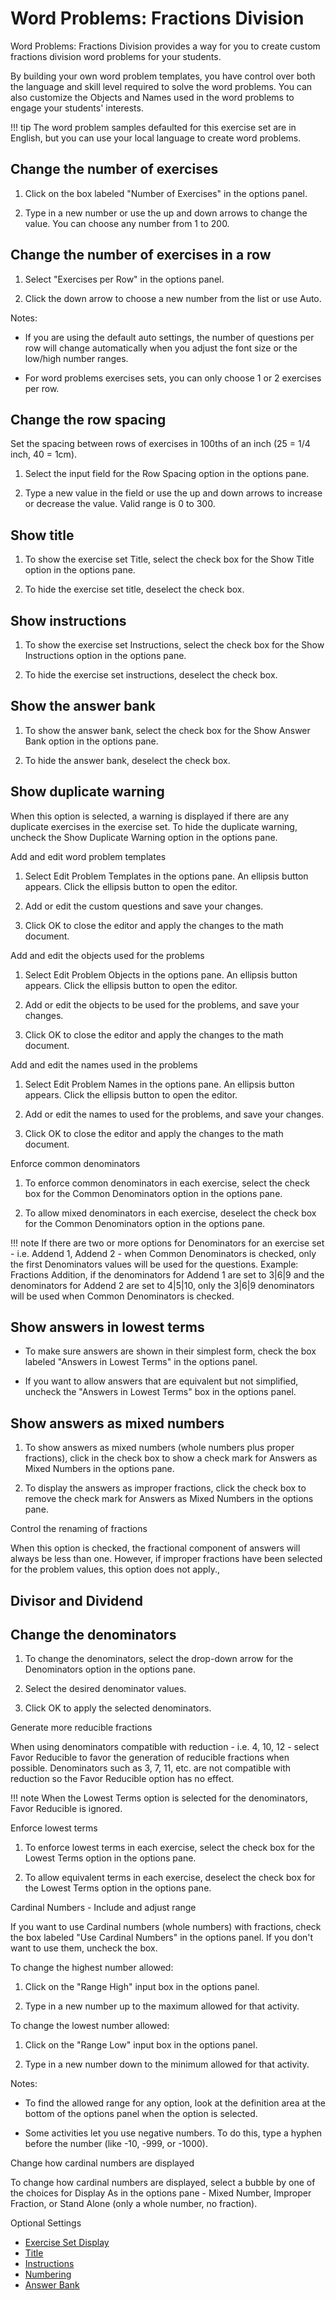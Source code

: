 # Word Problems: Fractions Division

Word Problems: Fractions Division provides a way for you to create custom fractions division word problems for your students.

By building your own word problem templates, you have control over both the language and skill level required to solve the word problems. You can also customize the Objects and Names used in the word problems to engage your students' interests.

!!! tip
    The word problem samples defaulted for this exercise set are in English, but you can use your local language to create word problems.

## Change the number of exercises

1. Click on the box labeled "Number of Exercises" in the options panel.

2. Type in a new number or use the up and down arrows to change the value. You can choose any number from 1 to 200.

## Change the number of exercises in a row

1. Select "Exercises per Row" in the options panel.

2. Click the down arrow to choose a new number from the list or use Auto.

Notes:

- If you are using the default auto settings, the number of questions per row will change automatically when you adjust the font size or the low/high number ranges.

- For word problems exercises sets, you can only choose 1 or 2 exercises per row.

## Change the row spacing

Set the spacing between rows of exercises in 100ths of an inch (25 = 1/4 inch, 40 = 1cm).

1. Select the input field for the Row Spacing option in the options pane.

2. Type a new value in the field or use the up and down arrows to increase or decrease the value. Valid range is 0 to 300.

## Show title

1. To show the exercise set Title, select the check box for the Show Title option in the options pane.

2. To hide the exercise set title, deselect the check box.

## Show instructions

1. To show the exercise set Instructions, select the check box for the Show Instructions option in the options pane.

2. To hide the exercise set instructions, deselect the check box.

## Show the answer bank

1. To show the answer bank, select the check box for the Show Answer Bank option in the options pane.

2. To hide the answer bank, deselect the check box.

## Show duplicate warning

When this option is selected, a warning is displayed if there are any duplicate exercises in the exercise set. To hide the duplicate warning, uncheck the Show Duplicate Warning option in the options pane.

Add and edit word problem templates

1. Select Edit Problem Templates in the options pane. An ellipsis button appears. Click the ellipsis button to open the editor.

2. Add or edit the custom questions and save your changes.

3. Click OK to close the editor and apply the changes to the math document.

Add and edit the objects used for the problems

1. Select Edit Problem Objects in the options pane. An ellipsis button appears. Click the ellipsis button to open the editor.

2. Add or edit the objects to be used for the problems, and save your changes.

3. Click OK to close the editor and apply the changes to the math document.

Add and edit the names used in the problems

1. Select Edit Problem Names in the options pane. An ellipsis button appears. Click the ellipsis button to open the editor.

2. Add or edit the names to used for the problems, and save your changes.

3. Click OK to close the editor and apply the changes to the math document.

Enforce common denominators

1. To enforce common denominators in each exercise, select the check box for the Common Denominators option in the options pane.

2. To allow mixed denominators in each exercise, deselect the check box for the Common Denominators option in the options pane.

!!! note
    If there are two or more options for Denominators for an exercise set - i.e. Addend 1, Addend 2 - when Common Denominators is checked, only the first Denominators values will be used for the questions. Example: Fractions Addition, if the denominators for Addend 1 are set to 3|6|9 and the denominators for Addend 2 are set to 4|5|10, only the 3|6|9 denominators will be used when Common Denominators is checked.

## Show answers in lowest terms

- To make sure answers are shown in their simplest form, check the box labeled "Answers in Lowest Terms" in the options panel.

- If you want to allow answers that are equivalent but not simplified, uncheck the "Answers in Lowest Terms" box in the options panel.

## Show answers as mixed numbers

1. To show answers as mixed numbers (whole numbers plus proper fractions), click in the check box to show a check mark for Answers as Mixed Numbers in the options pane.

2. To display the answers as improper fractions, click the check box to remove the check mark for Answers as Mixed Numbers in the options pane.

Control the renaming of fractions

When this option is checked, the fractional component of answers will always be less than one. However, if improper fractions have been selected for the problem values, this option does not apply.,

## Divisor and Dividend

## Change the denominators

1. To change the denominators, select the drop-down arrow for the Denominators option in the options pane.

2. Select the desired denominator values.

3. Click OK to apply the selected denominators.

Generate more reducible fractions

When using denominators compatible with reduction - i.e. 4, 10, 12 - select Favor Reducible to favor the generation of reducible fractions when possible. Denominators such as 3, 7, 11, etc. are not compatible with reduction so the Favor Reducible option has no effect.

!!! note
    When the Lowest Terms option is selected for the denominators, Favor Reducible is ignored.

Enforce lowest terms

1. To enforce lowest terms in each exercise, select the check box for the Lowest Terms option in the options pane.

2. To allow equivalent terms in each exercise, deselect the check box for the Lowest Terms option in the options pane.

Cardinal Numbers - Include and adjust range

If you want to use Cardinal numbers (whole numbers) with fractions, check the box labeled "Use Cardinal Numbers" in the options panel. If you don't want to use them, uncheck the box.

To change the highest number allowed:

1. Click on the "Range High" input box in the options panel.

2. Type in a new number up to the maximum allowed for that activity.

To change the lowest number allowed:

1. Click on the "Range Low" input box in the options panel.

2. Type in a new number down to the minimum allowed for that activity.

Notes:

- To find the allowed range for any option, look at the definition area at the bottom of the options panel when the option is selected.

- Some activities let you use negative numbers. To do this, type a hyphen before the number (like -10, -999, or -1000).

Change how cardinal numbers are displayed

To change how cardinal numbers are displayed, select a bubble by one of the choices for Display As in the options pane - Mixed Number, Improper Fraction, or Stand Alone (only a whole number, no fraction).

Optional Settings

- [Exercise Set Display](../../options/exercise-set-display-options.md)
- [Title](../../options/title-display-options.md)
- [Instructions](../../options/instructions-display-options.md)
- [Numbering](../../options/numbering-display-options.md)
- [Answer Bank](../../options/answer-bank-display-options.md)
